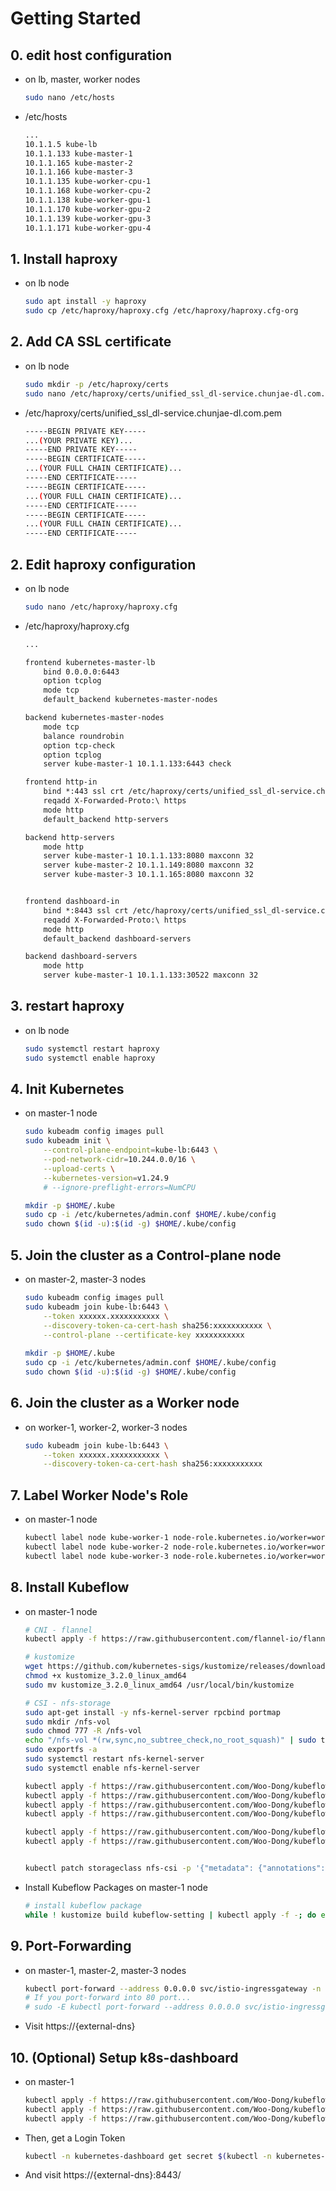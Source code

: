 
# Getting Started

## 0. edit host configuration
* on lb, master, worker nodes
    ```sh
    sudo nano /etc/hosts
    ```
* /etc/hosts
    ```txt
    ...
    10.1.1.5 kube-lb
    10.1.1.133 kube-master-1
    10.1.1.165 kube-master-2
    10.1.1.166 kube-master-3
    10.1.1.135 kube-worker-cpu-1
    10.1.1.168 kube-worker-cpu-2
    10.1.1.138 kube-worker-gpu-1
    10.1.1.170 kube-worker-gpu-2
    10.1.1.139 kube-worker-gpu-3
    10.1.1.171 kube-worker-gpu-4
    ```

## 1. Install haproxy
* on lb node
    ```sh
    sudo apt install -y haproxy
    sudo cp /etc/haproxy/haproxy.cfg /etc/haproxy/haproxy.cfg-org
    ```

## 2. Add CA SSL certificate
* on lb node
    ```sh
    sudo mkdir -p /etc/haproxy/certs
    sudo nano /etc/haproxy/certs/unified_ssl_dl-service.chunjae-dl.com.pem
    ```
* /etc/haproxy/certs/unified_ssl_dl-service.chunjae-dl.com.pem
    ```sh
    -----BEGIN PRIVATE KEY-----
    ...(YOUR PRIVATE KEY)...
    -----END PRIVATE KEY-----
    -----BEGIN CERTIFICATE-----
    ...(YOUR FULL CHAIN CERTIFICATE)...
    -----END CERTIFICATE-----
    -----BEGIN CERTIFICATE-----
    ...(YOUR FULL CHAIN CERTIFICATE)...
    -----END CERTIFICATE-----
    -----BEGIN CERTIFICATE-----
    ...(YOUR FULL CHAIN CERTIFICATE)...
    -----END CERTIFICATE-----
    ```

## 2. Edit haproxy configuration
* on lb node
    ```sh
    sudo nano /etc/haproxy/haproxy.cfg
    ```
* /etc/haproxy/haproxy.cfg
    ```txt
    ...

    frontend kubernetes-master-lb
        bind 0.0.0.0:6443
        option tcplog
        mode tcp
        default_backend kubernetes-master-nodes

    backend kubernetes-master-nodes
        mode tcp
        balance roundrobin
        option tcp-check
        option tcplog
        server kube-master-1 10.1.1.133:6443 check

    frontend http-in
        bind *:443 ssl crt /etc/haproxy/certs/unified_ssl_dl-service.chunjae-dl.com.pem
        reqadd X-Forwarded-Proto:\ https
        mode http
        default_backend http-servers

    backend http-servers
        mode http
        server kube-master-1 10.1.1.133:8080 maxconn 32
        server kube-master-2 10.1.1.149:8080 maxconn 32
        server kube-master-3 10.1.1.165:8080 maxconn 32


    frontend dashboard-in
        bind *:8443 ssl crt /etc/haproxy/certs/unified_ssl_dl-service.chunjae-dl.com.pem
        reqadd X-Forwarded-Proto:\ https
        mode http
        default_backend dashboard-servers

    backend dashboard-servers
        mode http
        server kube-master-1 10.1.1.133:30522 maxconn 32
    ```


## 3. restart haproxy
* on lb node
    ```sh
    sudo systemctl restart haproxy
    sudo systemctl enable haproxy
    ```


## 4. Init Kubernetes
* on master-1 node
    ```sh
    sudo kubeadm config images pull
    sudo kubeadm init \
        --control-plane-endpoint=kube-lb:6443 \
        --pod-network-cidr=10.244.0.0/16 \
        --upload-certs \
        --kubernetes-version=v1.24.9 
        # --ignore-preflight-errors=NumCPU

    mkdir -p $HOME/.kube
    sudo cp -i /etc/kubernetes/admin.conf $HOME/.kube/config
    sudo chown $(id -u):$(id -g) $HOME/.kube/config
    ```


## 5. Join the cluster as a Control-plane node
* on master-2, master-3 nodes
    ```sh
    sudo kubeadm config images pull
    sudo kubeadm join kube-lb:6443 \
        --token xxxxxx.xxxxxxxxxxx \
        --discovery-token-ca-cert-hash sha256:xxxxxxxxxxx \
        --control-plane --certificate-key xxxxxxxxxxx
        
    mkdir -p $HOME/.kube
    sudo cp -i /etc/kubernetes/admin.conf $HOME/.kube/config
    sudo chown $(id -u):$(id -g) $HOME/.kube/config
    ```


## 6. Join the cluster as a Worker node
* on worker-1, worker-2, worker-3 nodes
    ```sh
    sudo kubeadm join kube-lb:6443 \
        --token xxxxxx.xxxxxxxxxxx \
        --discovery-token-ca-cert-hash sha256:xxxxxxxxxxx
    ```

## 7. Label Worker Node's Role
* on master-1 node
    ```sh
    kubectl label node kube-worker-1 node-role.kubernetes.io/worker=worker
    kubectl label node kube-worker-2 node-role.kubernetes.io/worker=worker
    kubectl label node kube-worker-3 node-role.kubernetes.io/worker=worker
    ```

## 8. Install Kubeflow
* on master-1 node
    ```sh
    # CNI - flannel
    kubectl apply -f https://raw.githubusercontent.com/flannel-io/flannel/master/Documentation/kube-flannel.yml

    # kustomize
    wget https://github.com/kubernetes-sigs/kustomize/releases/download/v3.2.0/kustomize_3.2.0_linux_amd64
	chmod +x kustomize_3.2.0_linux_amd64
	sudo mv kustomize_3.2.0_linux_amd64 /usr/local/bin/kustomize

    # CSI - nfs-storage
    sudo apt-get install -y nfs-kernel-server rpcbind portmap
    sudo mkdir /nfs-vol
    sudo chmod 777 -R /nfs-vol
    echo "/nfs-vol *(rw,sync,no_subtree_check,no_root_squash)" | sudo tee -a /etc/exports
    sudo exportfs -a
    sudo systemctl restart nfs-kernel-server
    sudo systemctl enable nfs-kernel-server

    kubectl apply -f https://raw.githubusercontent.com/Woo-Dong/kubeflow-setting/master/k8s-cluster-setting/persistent-volume/nfs/csi-nfs-rbac.yaml
    kubectl apply -f https://raw.githubusercontent.com/Woo-Dong/kubeflow-setting/master/k8s-cluster-setting/persistent-volume/nfs/csi-nfs-driverinfo.yaml
    kubectl apply -f https://raw.githubusercontent.com/Woo-Dong/kubeflow-setting/master/k8s-cluster-setting/persistent-volume/nfs/csi-nfs-controller.yaml
    kubectl apply -f https://raw.githubusercontent.com/Woo-Dong/kubeflow-setting/master/k8s-cluster-setting/persistent-volume/nfs/csi-nfs-node.yaml

    kubectl apply -f https://raw.githubusercontent.com/Woo-Dong/kubeflow-setting/master/k8s-cluster-setting/persistent-volume/dynamic-pvc.yaml
    kubectl apply -f https://raw.githubusercontent.com/Woo-Dong/kubeflow-setting/master/k8s-cluster-setting/persistent-volume/storageclass.yaml
    

    kubectl patch storageclass nfs-csi -p '{"metadata": {"annotations":{"storageclass.kubernetes.io/is-default-class":"true"}}}'
    ```


* Install Kubeflow Packages on master-1 node
    ```sh
    # install kubeflow package
    while ! kustomize build kubeflow-setting | kubectl apply -f -; do echo "Retrying to apply resources"; sleep 10; done
    ```

## 9. Port-Forwarding
* on master-1, master-2, master-3 nodes
    ```sh
    kubectl port-forward --address 0.0.0.0 svc/istio-ingressgateway -n istio-system 8080:80 &
    # If you port-forward into 80 port...
    # sudo -E kubectl port-forward --address 0.0.0.0 svc/istio-ingressgateway -n istio-system 80:80 &
    ```
* Visit https://{external-dns} 

## 10. (Optional) Setup k8s-dashboard
* on master-1
    ```sh
    kubectl apply -f https://raw.githubusercontent.com/Woo-Dong/kubeflow-setting/master/k8s-dashboard/k8s-dashboard.yaml
    kubectl apply -f https://raw.githubusercontent.com/Woo-Dong/kubeflow-setting/master/k8s-dashboard/metrics-server.yaml
    kubectl apply -f https://raw.githubusercontent.com/Woo-Dong/kubeflow-setting/master/k8s-dashboard/rbac.yaml
    ```

* Then, get a Login Token
    ```sh
    kubectl -n kubernetes-dashboard get secret $(kubectl -n kubernetes-dashboard get sa/admin-user -o jsonpath="{.secrets[0].name}") -o go-template="{{.data.token | base64decode}}"
    ```
* And visit https://{external-dns}:8443/ 
